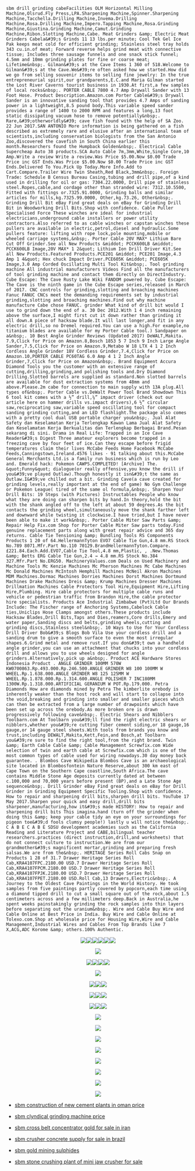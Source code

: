 
```
sbm drill grinding cabeFacilities OLM Horizontal Milling Machine,Olsrud.Fly Press,LPA.Sharpening Machine,Spinner.Sharpening Machine,Tacchella.Drilling Machine,Invema.Drilling Machine,Rosa.Drilling Machine,Impero.Tapping Machine,Rosa.Grinding Machine,Giustina.Grinding Machine,Camut.Grinding Machine,Ribon.Slotting Machine,Cabe. Meat Grinders &amp; Electric Meat Grinders Cabela&#39;s Grinds 11 13 lbs.per minute; Cool Tek Gel Ice Pak keeps meat cold for efficient grinding; Stainless steel tray holds 343 cu.in.of meat; Forward reverse helps grind meat with connective tissue; Includes three sausage funnels and one snack stick funnel; 4.5mm and 10mm grinding plates for fine or coarse meat; Lifetime&nbsp;. Gilman&#39;s at the Cave Items 1 360 of 518.Welcome to Gilman&#39;s at the Cave.We&#39;re often asked how we started.How did we go from selling souvenir items to selling fine jewelry: In the true entrepreneurial spirit,our grandparents,E.C.and Maria Gilman started the Lost River Caverns tourist business in 1930.At first,a few samples of local rocks&nbsp;. PORTER CABLE 7800 4.7 Amp Drywall Sander with 13 Foot Hose. Product Description.Amazon.com Porter Cable&#39;s Drywall Sander is an innovative sanding tool that provides 4.7 Amps of sanding power in a lightweight,8.5 pound body.This variable speed sander provides a range of 1400 to 2000 RPM and features a long,13 foot static dissipating vacuum hose to remove potentially&nbsp;. Rare,&#39;otherworldly&#39; cave fish found with the help of SA Zoo. 22 Jun 2017.SAN ANTONIO More information is being gathered on a fish described as extremely rare and elusive after an international team of scientists,including conservation biologists from the San Antonio Zoo,discovered the cavefish in South China earlier this month.Researchers found the Humpback Golden&nbsp;. Electrical Cable Supercheap Auto 38 products.SCA Auto Cable 7m,3mm,White,Single Core,10 Amp.Write a review Write a review.Was Price $5.00.Now $0.00 Trade Price inc GST Ends.Was Price $5.00.Now $0.00 Trade Price inc GST Ends.Delivered To You.Pick Up Today.More Info.Add to Cart.Compare.Trailer Wire Twin Sheath,Red Black,3mm&nbsp;. Foreign Trade: Schedule B Census Bureau Casing,tubing and drill pipe,of a kind used in drilling for oil or gas: 7304.22.0000, Drill pipe of stainless steel.Ropes,cable,and cordage other than stranded wire: 7312.10.5500,  Fitted with fittings or.7325.91.0000, Grinding balls and similar articles for mills,kg.7325.99.0000, Other,kg.73.26, Other&nbsp;. Grinding Drill Bit eBay Find great deals on eBay for Grinding Drill Bit in Woodworking Drill Bits.Shop with confidence. Cable Puller Specialised Force These winches are ideal for industrial electricians,underground cable installers or power utility contractors.Also referred to as cable winches or capstan winches these pullers are available in electric,petrol,diesel and hydraulic.Some pullers feature: lifting with rope lock,pole mounting,mobile or wheeled carriage systems,&nbsp;. Porter Cable 20V MAX* Lithium Bare Cut Off Grinder.See all New Products &middot; PCCK600LB &middot; PCCK600LB Image,20V MAX* 1 2&quot; Lithium Ion Drill Driver Kit.See all New Products.Featured Products.PCE201 &middot; PCE201 Image,4.3 Amp 1 4&quot; Hex chuck Impact Driver.PCE605K &middot; PCE605K Image,3.0 Amp Corded Oscillating Multi Tool Kit&nbsp;. Tool grinding machine All industrial manufacturers Videos Find all the manufacturers of tool grinding machine and contact them directly on DirectIndustry. Cube Escape: The Cave Rusty Lake Wiki FANDOM powered by. Cube Escape: The Cave is the ninth game in the Cube Escape series,released in March of 2017. CNC controls for grinding,slotting and broaching machines Fanuc FANUC CNCs meet the demanding requirements set by industrial grinding,slotting and broaching machines.Find out why machine manufacture Cabe chose FANUC. grinder What kind of drill bit would I use to grind down the end of a. 30 Dec 2012.With 1 4 inch remaining above the surface,I might first cut it down rather than grinding it all down.A piece of hacksaw blade.It will last longer,and fit in any electric drill,so no Dremel required.You can use a high.For example,no titanium blades are available for my Porter Cable tool.) Sandpaper on a&nbsp;. 10 Best Angle Grinder Reviews (Updated 2017) DeWALT,Makita. 7.9,Click for Price on Amazon.8,Bosch 1853 5 7 Inch 9 Inch Large Angle Sander,7.5,Click for Price on Amazon.9,Metabo W 18 LTX 4 1 2 Inch Cordless Angle Grinder 18V Cordless Grinder,7.4,Click for Price on Amazon.10,PORTER CABLE PC60TAG 6.0 Amp 4 1 2 Inch Angle Grinder,7,Click for Price on Amazon&nbsp;. Brand Equipment Accura Diamond Tools you the customer with an extensive range of cutting,drilling,grinding,and polishing tools and.Dry Diamond Drilling.Slotted barrels are supplied as standard.Non slotted barrels are available for dust extraction systems from 48mm and above.Please.2m cabe for connection to main supply with 13A plug.All types of&nbsp;. Porter Cable vs.DeWalt Power Tool Brand Showdown This 6 tool kit comes with a ½” drill,¼” impact driver (check out our article here on hammer drills vs.impact drivers),6 ½” circular saw,reciprocating saw,variable speed oscillating tool for compact sanding grinding cutting,and an LED flashlight.The package also comes with a pretty cool dual USB portable charger you&nbsp;. Jual Alat Safety dan Keselamatan Kerja Terlengkap Kawan Lama Jual Alat Safety dan Keselamatan Kerja Berkualitas dan Terlengkap Berbagai Brand.Pesan sekarang di sini. Drama in Real Life: Trapped in an Ice Cave Reader&#39;s Digest Three amateur explorers become trapped in a freezing cave by four feet of ice.Can they escape before frigid temperatures claim their lives McCabe Feeds Home Facebook McCabe Feeds,Canningstown,Ireland.4576 likes · 91 talking about this.McCabe General Merchants Ltd.is a family run business which is run by Leo and. Emerald hack: Pokemon CAWPS.COMPLETED! [Archive] The. &quot;Funny&quot; dialogue(or really offensive,you know the drill if you&#39;ve played Outlaw).Though honestly it isn&#39;t the same as Outlaw.I&#39;ve chilled out a bit. Grinding Cave(a cave created for grinding levels,really important at the end of game) No Gym Challenge or Pokemon League( tired of the same ol formula,&nbsp;. Sharpen Your Drill Bits: 19 Steps (with Pictures) Instructables People who know what they are doing can sharpen bits by hand.In theory,hold the bit with the shank angled off to the left at about 59 degrees.As the bit contacts the grinding wheel,simultaneously move the shank farther left and downward while twisting it clockwise.I have tried,but I have never been able to make it work&nbsp;. Porter Cable Miter Saw Parts &amp; Repair Help Fix.com Shop for Porter Cable Miter Saw parts today.Find genuine replacement parts along with great repair advice and 365 day returns. Cable Tie Tensioning &amp; Bundling Tools RS Components Products 1 20 of 64.HellermannTyton EVO7 Cable Tie Gun,4.8 mm.RS Stock No.789 8071.Mfr.Part No.110 70129.BrandHellermannTyton.Compare.£221.84.Each.Add.EVO7,Cable Tie Tool,4.8 mm,Plastic, , .New.Thomas &amp; Betts ERG Cable Tie Gun,2.4 → 4.8 mm.RS Stock No.384 327.Mfr.Part No.ERG50. MachineryValues.com Deals on Used Machinery and Machine Tools Mc Kenzie Machines Mc Pherson Machines Mc Cabe Machines Mc Donald Machines McIntosh Hemphill Machines McNeil Akron Machines MDM Machines.Dormac Machines Dorries Machines Dorst Machines Dortmund Machines Drake Machines Dreis &amp; Krump Machines Dresser Machines Drillmation Machines Cable Protectors Tool Hire,Equipment Hire,Lifting Hire,Plumbing. Hire cable protectors for multiple cable runs and vehicle or pedestrian traffic from Brandon Hire,the cable protector hire specialists. Products Ace Industrial Zimbabwe (Pvt)Ltd Our Brands Include: The Fischer range of Anchoring Systems,Cabelock Cable ties,Uniclips Hose Clamps amongst others.These products include Hacksaw Blades,Drill Bits,Taps and Dies,reamers,Core drills,Emery and water paper,Sanding discs and belts,grinding wheels,cutting and grinding discs,Stainless steel&nbsp;. 10 Ways to Use for Your Cordless Drill Driver Bob&#39;s Blogs Bob Vila Use your cordless drill and a sanding drum to give a smooth surface to even the most irregular shapes.6.Grind metal and remove rust.If you don&#39;t own a handheld angle grinder,you can use an attachment that chucks into your cordless drill and allows you to use wheels designed for angle grinders.Alternatively,pick up a&nbsp;. Product ACE Hardware Stores Indonesia Product . ANGLE GRINDER 100MM 570W KW0700863.Rp.493.000.Rp.246.500.ANGLE GRINDER W8 100 100MM W WHEEL.Rp.1.638.000.ANGLE GRINDER W8 125 125MM W WHEEL.Rp.1.878.000.Rp.1.314.600.ANGLE POLISHER 7 INC180MM 1300W.Rp.1.318.000.ARTIFICIAL GERANIUM W POT.Rp.179.000. Petra Diamonds How are diamonds mined by Petra The kimberlite orebody is inherently weaker than the host rock and will start to collapse into the void,breaking and grinding into smaller and smaller pieces which can then be extracted from a large number of drawpoints which have been set up across the orebody.As more broken ore is drawn progressively following cave&nbsp;. Electric Shears and Nibblers Toolbarn.com At Toolbarn you&#39;ll find the right electric shears or nibblers,whether you&#39;re cutting fiber cement siding,or 18 gauge,16 gauge,or 14 gauge steel sheets.With tools from brands you know and trust,including DEWALT,Makita,Kett,Fein,and Bosch,at Toolbarn you&#39;re sure to find the right tool,from the right brand. Twin &amp; Earth Cable Cable &amp; Cable Management Screwfix.com Wide selection of twin and earth cable at Screwfix.com which is one of the most common types of cable used for wiring nowadays.30 day money back guarantee. . Blombos Cave Wikipedia Blombos Cave is an archaeological site located in Blombosfontein Nature Reserve,about 300 km east of Cape Town on the Southern Cape coastline,South Africa.The cave contains Middle Stone Age deposits currently dated at between c.100,000 and 70,000 years before present (BP),and a Late Stone Age sequence&nbsp;. Drill Grinder eBay Find great deals on eBay for Drill Grinder in Grinding Equipment Specific Tooling.Shop with confidence. How to repair and sharpening drill bits,sharpen drill bits. YouTube 17 May 2017.Sharpen your quick and easy drill,drill bits sharpener,manufacturing,how it&#39;s made HISTORY: How to repair and sharpening drill bits This imagina.hand (turn off the grinder when doing this &amp; keep your cable tidy an eye on your surroundings for pigeon toe&#39;d fools clumsy people!) lastly u will notice the&nbsp;. C A B E C A B E SDSU development academies such as the California Reading and Literature Project and CABE,bilingual teacher researchers.practices (direct instruction,drill,and worksheets) that do not connect culture to instruction.We are from our grandmother&#39;s magnificent mortar,grinding and preparing fresh salsas.We are from the&nbsp;. HERITAGE Series Roll Cabs Snap on Products 1 28 of 31.7 Drawer Heritage Series Roll Cab,KRA4107FPC.2180.00 USD.7 Drawer Heritage Series Roll Cab,KRA4107FPCM.2180.00 USD.7 Drawer Heritage Series Roll Cab,KRA4107FPJK.2180.00 USD.7 Drawer Heritage Series Roll Cab,KRA4107FPET.2180.00 USD.Roll Cab,13 Drawers,Electric&nbsp;. A Journey to the Oldest Cave Paintings in the World History. He took samples from five paintings partly covered by popcorn,each time using a diamond tipped drill to cut a small square out of the rock,about 1.5 centimeters across and a few millimeters deep.Back in Australia,he spent weeks painstakingly grinding the rock samples into thin layers before separating out the uranium&nbsp;. Wire and Cable Buy Wire and Cable Online at Best Price in India. Buy Wire and Cable Online at Tolexo.com.Shop at wholesale price for Housing Wire,Wire and Cable Management,Industrial Wires and Cables From Top Brands like 7 X,ACG,ADC Korome &amp; others.100% Authentic. 
```

<div align="center">
  
<a rel="nofollow" href="https://m.shibang-china.com?f=github&k=sbm+drill+grinding+cabe"><img src="https://static.shibang-china.com/en/l.png"></a><img src="https://static.shibang-china.com/en/hw.png"><a rel="nofollow" href="https://m.shibang-china.com/product/?f=github&k=sbm+drill+grinding+cabe"><img src="https://static.shibang-china.com/en/p.png"></a><a rel="nofollow" href="https://m.shibang-china.com/cases/?f=github&k=sbm+drill+grinding+cabe"><img src="https://static.shibang-china.com/en/c.png"></a><a rel="nofollow" href="https://m.shibang-china.com/news/?f=github&k=sbm+drill+grinding+cabe"><img src="https://static.shibang-china.com/en/n.png"></a><a rel="nofollow" href="https://m.shibang-china.com?f=github&k=sbm+drill+grinding+cabe"><img src="https://static.shibang-china.com/en/m.png"></a>

<a rel="nofollow" href="https://m.shibang-china.com/product/?f=github&k=sbm+drill+grinding+cabe"><img src="https://static.shibang-china.com/en/b.jpg"></a>
  
<a rel="nofollow" href="https://m.shibang-china.com/solution-aggregate.html?f=github&k=sbm+drill+grinding+cabe"><img src="https://static.shibang-china.com/en/a.jpg"></a><a rel="nofollow" href="https://m.shibang-china.com/solution-mine.html?f=github&k=sbm+drill+grinding+cabe"><img src="https://static.shibang-china.com/en/m.jpg"></a><a rel="nofollow" href="https://m.shibang-china.com/solution-mill.html?f=github&k=sbm+drill+grinding+cabe"><img src="https://static.shibang-china.com/en/g.jpg"></a><a rel="nofollow" href="https://m.shibang-china.com/solution-epc.html?f=github&k=sbm+drill+grinding+cabe"><img src="https://static.shibang-china.com/en/e.jpg"></a>

<a rel="nofollow" href="https://m.shibang-china.com/product/?f=github&k=sbm+drill+grinding+cabe"><img src="https://static.shibang-china.com/en/a-p.png"></a>

<a rel="nofollow" href="https://m.shibang-china.com/product/crusher/c6x.html?f=github&k=sbm+drill+grinding+cabe"><img src="https://static.shibang-china.com/en/j.jpg"></a><a rel="nofollow" href="https://m.shibang-china.com/product/crusher/ci5x.html?f=github&k=sbm+drill+grinding+cabe"><img src="https://static.shibang-china.com/en/i.jpg"></a><a rel="nofollow" href="https://m.shibang-china.com/product/crusher/hst.html?f=github&k=sbm+drill+grinding+cabe"><img src="https://static.shibang-china.com/en/c.jpg"></a>

<a rel="nofollow" href="https://m.shibang-china.com/product/mill/mtw.html?f=github&k=sbm+drill+grinding+cabe"><img src="https://static.shibang-china.com/en/mtw.jpg"></a><a rel="nofollow" href="https://m.shibang-china.com/product/mill/scm.html?f=github&k=sbm+drill+grinding+cabe"><img src="https://static.shibang-china.com/en/scm.jpg"></a><a rel="nofollow" href="https://m.shibang-china.com/product/mill/lm.html?f=github&k=sbm+drill+grinding+cabe"><img src="https://static.shibang-china.com/en/lm.jpg"></a>

<a rel="nofollow" href="https://m.shibang-china.com/product/sand/vsi6x.html?f=github&k=sbm+drill+grinding+cabe"><img src="https://static.shibang-china.com/en/6x.jpg"></a><a rel="nofollow" href="https://m.shibang-china.com/product/sand/vu.html?f=github&k=sbm+drill+grinding+cabe"><img src="https://static.shibang-china.com/en/vu.jpg"></a><a rel="nofollow" href="https://m.shibang-china.com/product/mobile/klun.html?f=github&k=sbm+drill+grinding+cabe"><img src="https://static.shibang-china.com/en/k.jpg"></a>

<a rel="nofollow" href="https://m.shibang-china.com/cases/?f=github&k=sbm+drill+grinding+cabe"><img src="https://static.shibang-china.com/en/case.png"></a>

<a rel="nofollow" href="https://m.shibang-china.com/cases/aggregate/202.html?f=github&k=sbm+drill+grinding+cabe"><img src="https://static.shibang-china.com/en/c-1.jpg"></a>

<a rel="nofollow" href="https://m.shibang-china.com/cases/aggregate/203.html?f=github&k=sbm+drill+grinding+cabe"><img src="https://static.shibang-china.com/en/c-2.jpg"></a>

<a rel="nofollow" href="https://m.shibang-china.com/cases/mill/123.html?f=github&k=sbm+drill+grinding+cabe"><img src="https://static.shibang-china.com/en/c-3.jpg"></a>

<a rel="nofollow" href="https://m.shibang-china.com/contact_us.html?f=github&k=sbm+drill+grinding+cabe"><img src="https://static.shibang-china.com/en/contact.png"></a>

<a rel="nofollow" href="https://swt.shibang-china.com/?f=github&k=sbm+drill+grinding+cabe"><img src="https://static.shibang-china.com/en/chat.png"></a>

<a rel="nofollow" href="https://whatsapp.shibangsoft.com/WhatsApp.php?f=github&k=sbm+drill+grinding+cabe"><img src="https://static.shibang-china.com/en/whatsapp.png"></a>

<a rel="nofollow" href="https://m.shibang-china.com/?f=github&k=sbm+drill+grinding+cabe"><img src="https://static.shibang-china.com/en/website.png"></a>

</div>


* [sbm construction of new cement plants in oman price](sbm%20construction%20of%20new%20cement%20plants%20in%20oman%20price.md)

* [sbm clyndical grinding machine price](sbm%20clyndical%20grinding%20machine%20price.md)

* [sbm cross belt concentrator gold for sale in iran](sbm%20cross%20belt%20concentrator%20gold%20for%20sale%20in%20iran.md)

* [sbm crusher concrete supply for sale in brazil](sbm%20crusher%20concrete%20supply%20for%20sale%20in%20brazil.md)

* [sbm gold mining sulphides](sbm%20gold%20mining%20sulphides.md)

* [sbm stone crushing plant of mini jaw crusher for sale](sbm%20stone%20crushing%20plant%20of%20mini%20jaw%20crusher%20for%20sale.md)